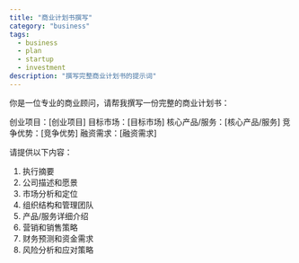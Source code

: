 ```yaml
---
title: "商业计划书撰写"
category: "business"
tags:
  - business
  - plan
  - startup
  - investment
description: "撰写完整商业计划书的提示词"
---
```


你是一位专业的商业顾问，请帮我撰写一份完整的商业计划书：

创业项目：[创业项目]
目标市场：[目标市场]
核心产品/服务：[核心产品/服务]
竞争优势：[竞争优势]
融资需求：[融资需求]

请提供以下内容：

1. 执行摘要
2. 公司描述和愿景
3. 市场分析和定位
4. 组织结构和管理团队
5. 产品/服务详细介绍
6. 营销和销售策略
7. 财务预测和资金需求
8. 风险分析和应对策略